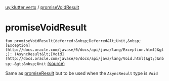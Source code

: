 [uy.klutter.vertx](index.md) / [promiseVoidResult](.)


# promiseVoidResult
`fun promiseVoidResult(deferred:&nbsp;Deferred&lt;Unit,&nbsp;[Exception](http://docs.oracle.com/javase/6/docs/api/java/lang/Exception.html)&gt;): (AsyncResult&lt;[Void](http://docs.oracle.com/javase/6/docs/api/java/lang/Void.html)&gt;)&nbsp;-&gt;&nbsp;Unit` [(source)](https://github.com/kohesive/klutter/blob/master/vertx3-jdk8/src/main/kotlin/uy/klutter/vertx/Vertx.kt#L367)

Same as [promiseResult](promise-result.md) but to be used when the `AsyncResult` type is `Void`


